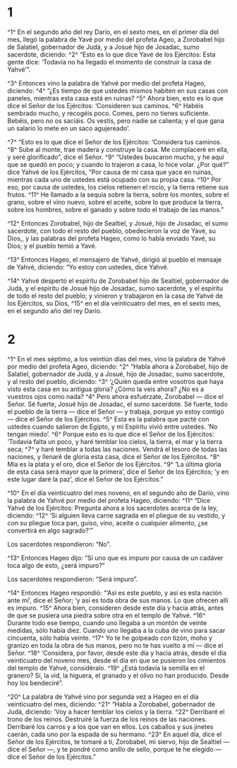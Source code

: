 # 1
^1^ En el segundo año del rey Darío, en el sexto mes, en el primer día del mes, llegó la palabra de Yavé por medio del profeta Ageo, a Zorobabel hijo de Salatiel, gobernador de Judá, y a Josué hijo de Josadac, sumo sacerdote, diciendo: ^2^ “Esto es lo que dice Yavé de los Ejércitos: Esta gente dice: ‘Todavía no ha llegado el momento de construir la casa de Yahvé’”.

^3^ Entonces vino la palabra de Yahvé por medio del profeta Hageo, diciendo: ^4^ “¿Es tiempo de que ustedes mismos habiten en sus casas con paneles, mientras esta casa está en ruinas? ^5^ Ahora bien, esto es lo que dice el Señor de los Ejércitos: ‘Consideren sus caminos. ^6^ Habéis sembrado mucho, y recogéis poco. Comes, pero no tienes suficiente. Bebéis, pero no os saciáis. Os vestís, pero nadie se calienta; y el que gana un salario lo mete en un saco agujereado’.

^7^ “Esto es lo que dice el Señor de los Ejércitos: ‘Considera tus caminos. ^8^ Sube al monte, trae madera y construye la casa. Me complaceré en ella, y seré glorificado”, dice el Señor. ^9^ “Ustedes buscaron mucho, y he aquí que se quedó en poco; y cuando lo trajeron a casa, lo hice volar. ¿Por qué?” dice Yahvé de los Ejércitos, “Por causa de mi casa que yace en ruinas, mientras cada uno de ustedes está ocupado con su propia casa. ^10^ Por eso, por causa de ustedes, los cielos retienen el rocío, y la tierra retiene sus frutos. ^11^ He llamado a la sequía sobre la tierra, sobre los montes, sobre el grano, sobre el vino nuevo, sobre el aceite, sobre lo que produce la tierra, sobre los hombres, sobre el ganado y sobre todo el trabajo de las manos.”

^12^ Entonces Zorobabel, hijo de Sealtiel, y Josué, hijo de Josadac, el sumo sacerdote, con todo el resto del pueblo, obedecieron la voz de Yavé, su Dios,, y las palabras del profeta Hageo, como lo había enviado Yavé, su Dios; y el pueblo temió a Yavé.

^13^ Entonces Hageo, el mensajero de Yahvé, dirigió al pueblo el mensaje de Yahvé, diciendo: “Yo estoy con ustedes, dice Yahvé.

^14^ Yahvé despertó el espíritu de Zorobabel hijo de Sealtiel, gobernador de Judá, y el espíritu de Josué hijo de Josadac, sumo sacerdote, y el espíritu de todo el resto del pueblo; y vinieron y trabajaron en la casa de Yahvé de los Ejércitos, su Dios, ^15^ en el día veinticuatro del mes, en el sexto mes, en el segundo año del rey Darío.

# 2
^1^ En el mes séptimo, a los veintiún días del mes, vino la palabra de Yahvé por medio del profeta Ageo, diciendo: ^2^ “Habla ahora a Zorobabel, hijo de Salatiel, gobernador de Judá, y a Josué, hijo de Josadac, sumo sacerdote, y al resto del pueblo, diciendo: ^3^ ‘¿Quién queda entre vosotros que haya visto esta casa en su antigua gloria? ¿Cómo la veis ahora? ¿No es a vuestros ojos como nada? ^4^ Pero ahora esfuérzate, Zorobabel — dice el Señor. Sé fuerte, Josué hijo de Josadac, el sumo sacerdote. Sé fuerte, todo el pueblo de la tierra — dice el Señor — y trabaja, porque yo estoy contigo — dice el Señor de los Ejércitos. ^5^ Esta es la palabra que pacté con ustedes cuando salieron de Egipto, y mi Espíritu vivió entre ustedes. ‘No tengan miedo’. ^6^ Porque esto es lo que dice el Señor de los Ejércitos: ‘Todavía falta un poco, y haré temblar los cielos, la tierra, el mar y la tierra seca; ^7^ y haré temblar a todas las naciones. Vendrá el tesoro de todas las naciones, y llenaré de gloria esta casa, dice el Señor de los Ejércitos. ^8^ Mía es la plata y el oro, dice el Señor de los Ejércitos. ^9^ ‘La última gloria de esta casa será mayor que la primera’, dice el Señor de los Ejércitos; ‘y en este lugar daré la paz’, dice el Señor de los Ejércitos.”

^10^ En el día veinticuatro del mes noveno, en el segundo año de Darío, vino la palabra de Yahvé por medio del profeta Hageo, diciendo: ^11^ “Dice Yahvé de los Ejércitos: Pregunta ahora a los sacerdotes acerca de la ley, diciendo: ^12^ ‘Si alguien lleva carne sagrada en el pliegue de su vestido, y con su pliegue toca pan, guiso, vino, aceite o cualquier alimento, ¿se convertirá en algo sagrado?’”

Los sacerdotes respondieron: “No”.

^13^ Entonces Hageo dijo: “Si uno que es impuro por causa de un cadáver toca algo de esto, ¿será impuro?”

Los sacerdotes respondieron: “Será impuro”.

^14^ Entonces Hageo respondió: “‘Así es este pueblo, y así es esta nación ante mí’, dice el Señor; ‘y así es toda obra de sus manos. Lo que ofrecen allí es impuro. ^15^ Ahora bien, consideren desde este día y hacia atrás, antes de que se pusiera una piedra sobre otra en el templo de Yahvé. ^16^ Durante todo ese tiempo, cuando uno llegaba a un montón de veinte medidas, sólo había diez. Cuando uno llegaba a la cuba de vino para sacar cincuenta, sólo había veinte. ^17^ Yo te he golpeado con tizón, moho y granizo en toda la obra de tus manos, pero no te has vuelto a mí — dice el Señor. ^18^ ‘Considera, por favor, desde este día y hacia atrás, desde el día veinticuatro del noveno mes, desde el día en que se pusieron los cimientos del templo de Yahvé, considéralo. ^19^ ¿Está todavía la semilla en el granero? Sí, la vid, la higuera, el granado y el olivo no han producido. Desde hoy los bendeciré”.

^20^ La palabra de Yahvé vino por segunda vez a Hageo en el día veinticuatro del mes, diciendo: ^21^ “Habla a Zorobabel, gobernador de Judá, diciendo: ‘Voy a hacer temblar los cielos y la tierra. ^22^ Derribaré el trono de los reinos. Destruiré la fuerza de los reinos de las naciones. Derribaré los carros y a los que van en ellos. Los caballos y sus jinetes caerán, cada uno por la espada de su hermano. ^23^ En aquel día, dice el Señor de los Ejércitos, te tomaré a ti, Zorobabel, mi siervo, hijo de Sealtiel — dice el Señor —, y te pondré como anillo de sello, porque te he elegido — dice el Señor de los Ejércitos.”